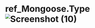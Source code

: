 # ref_Mongoose.Type![Screenshot (10)](https://user-images.githubusercontent.com/105030944/197866190-3fafa063-11a6-43d9-ab1e-e7ddc7cf5a4d.png)
